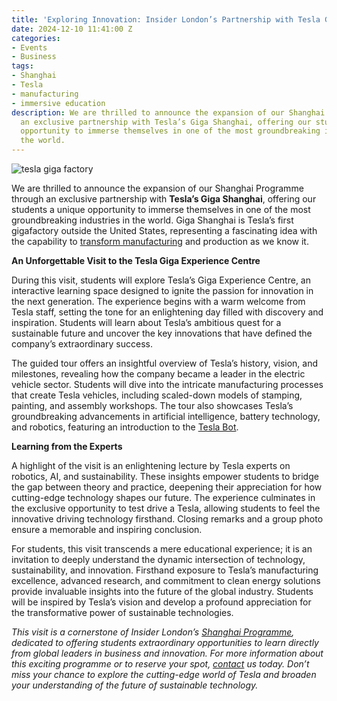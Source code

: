 ```yaml
---
title: 'Exploring Innovation: Insider London’s Partnership with Tesla Giga Shanghai'
date: 2024-12-10 11:41:00 Z
categories:
- Events
- Business
tags:
- Shanghai
- Tesla
- manufacturing
- immersive education
description: We are thrilled to announce the expansion of our Shanghai Programme through
  an exclusive partnership with Tesla’s Giga Shanghai, offering our students a unique
  opportunity to immerse themselves in one of the most groundbreaking industries in
  the world.
---
```


![tesla giga factory](/uploads/tesla.jpg)

We are thrilled to announce the expansion of our Shanghai Programme through an exclusive partnership with **Tesla’s Giga Shanghai**, offering our students a unique opportunity to immerse themselves in one of the most groundbreaking industries in the world. Giga Shanghai is Tesla’s first gigafactory outside the United States, representing a fascinating idea with the capability to [transform manufacturing](https://leaders.com/articles/innovation/tesla-gigafactory/) and production as we know it.

**An Unforgettable Visit to the Tesla Giga Experience Centre**

During this visit, students will explore Tesla’s Giga Experience Centre, an interactive learning space designed to ignite the passion for innovation in the next generation. The experience begins with a warm welcome from Tesla staff, setting the tone for an enlightening day filled with discovery and inspiration. Students will learn about Tesla’s ambitious quest for a sustainable future and uncover the key innovations that have defined the company’s extraordinary success.

The guided tour offers an insightful overview of Tesla’s history, vision, and milestones, revealing how the company became a leader in the electric vehicle sector. Students will dive into the intricate manufacturing processes that create Tesla vehicles, including scaled-down models of stamping, painting, and assembly workshops. The tour also showcases Tesla’s groundbreaking advancements in artificial intelligence, battery technology, and robotics, featuring an introduction to the [Tesla Bot](https://www.tesla.com/we-robot).

**Learning from the Experts**

A highlight of the visit is an enlightening lecture by Tesla experts on robotics, AI, and sustainability. These insights empower students to bridge the gap between theory and practice, deepening their appreciation for how cutting-edge technology shapes our future. The experience culminates in the exclusive opportunity to test drive a Tesla, allowing students to feel the innovative driving technology firsthand. Closing remarks and a group photo ensure a memorable and inspiring conclusion.

For students, this visit transcends a mere educational experience; it is an invitation to deeply understand the dynamic intersection of technology, sustainability, and innovation. Firsthand exposure to Tesla’s manufacturing excellence, advanced research, and commitment to clean energy solutions provide invaluable insights into the future of the global industry. Students will be inspired by Tesla’s vision and develop a profound appreciation for the transformative power of sustainable technologies.

*This visit is a cornerstone of Insider London’s [Shanghai Programme](https://www.insiderlondon.com/asia/shanghai/immersive-programme/), dedicated to offering students extraordinary opportunities to learn directly from global leaders in business and innovation. For more information about this exciting programme or to reserve your spot, [contact](mailto:contact@insiderlondon.com) us today. Don’t miss your chance to explore the cutting-edge world of Tesla and broaden your understanding of the future of sustainable technology.*